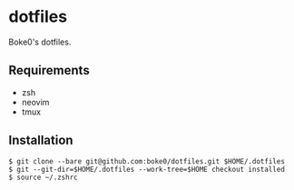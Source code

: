 dotfiles
===

Boke0's dotfiles.

## Requirements

- zsh
- neovim
- tmux

## Installation

```
$ git clone --bare git@github.com:boke0/dotfiles.git $HOME/.dotfiles
$ git --git-dir=$HOME/.dotfiles --work-tree=$HOME checkout installed
$ source ~/.zshrc
```
